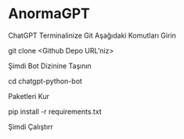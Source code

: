 # AnormaGPT
ChatGPT
Terminalinize Git Aşağıdaki Komutları Girin

git clone <Github Depo URL'niz>

Şimdi Bot Dizinine Taşının

cd chatgpt-python-bot

Paketleri Kur

pip install -r requirements.txt

Şimdi Çalıştırr
